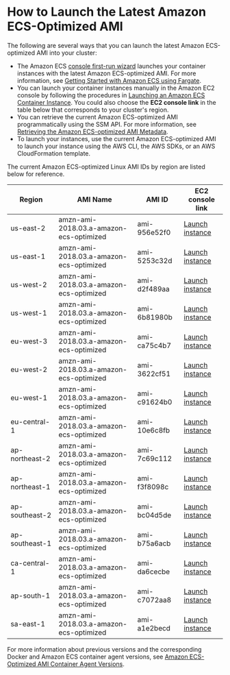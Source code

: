 # How to Launch the Latest Amazon ECS\-Optimized AMI<a name="ecs-optimized_AMI_launch_latest"></a>

The following are several ways that you can launch the latest Amazon ECS\-optimized AMI into your cluster:
+ The Amazon ECS [console first\-run wizard](https://console.aws.amazon.com/ecs/home#/firstRun) launches your container instances with the latest Amazon ECS\-optimized AMI\. For more information, see [Getting Started with Amazon ECS using Fargate](ECS_GetStarted.md)\.
+ You can launch your container instances manually in the Amazon EC2 console by following the procedures in [Launching an Amazon ECS Container Instance](launch_container_instance.md)\. You could also choose the **EC2 console link** in the table below that corresponds to your cluster's region\.
+ You can retrieve the current Amazon ECS\-optimized AMI programmatically using the SSM API\. For more information, see [Retrieving the Amazon ECS\-optimized AMI Metadata](retrieve-ecs-optimized_AMI.md)\.
+ To launch your instances, use the current Amazon ECS\-optimized AMI to launch your instance using the AWS CLI, the AWS SDKs, or an AWS CloudFormation template\.

The current Amazon ECS\-optimized Linux AMI IDs by region are listed below for reference\.


| Region | AMI Name | AMI ID | EC2 console link | 
| --- | --- | --- | --- | 
| us\-east\-2 | amzn\-ami\-2018\.03\.a\-amazon\-ecs\-optimized | ami\-956e52f0 | [Launch instance](https://console.aws.amazon.com/ec2/v2/home?region=us-east-2#LaunchInstanceWizard:ami=ami-956e52f0) | 
| us\-east\-1 | amzn\-ami\-2018\.03\.a\-amazon\-ecs\-optimized | ami\-5253c32d | [Launch instance](https://console.aws.amazon.com/ec2/v2/home?region=us-east-1#LaunchInstanceWizard:ami=ami-5253c32d) | 
| us\-west\-2 | amzn\-ami\-2018\.03\.a\-amazon\-ecs\-optimized | ami\-d2f489aa | [Launch instance](https://console.aws.amazon.com/ec2/v2/home?region=us-west-2#LaunchInstanceWizard:ami=ami-d2f489aa) | 
| us\-west\-1 | amzn\-ami\-2018\.03\.a\-amazon\-ecs\-optimized | ami\-6b81980b | [Launch instance](https://console.aws.amazon.com/ec2/v2/home?region=us-west-1#LaunchInstanceWizard:ami=ami-6b81980b) | 
| eu\-west\-3 | amzn\-ami\-2018\.03\.a\-amazon\-ecs\-optimized | ami\-ca75c4b7 | [Launch instance](https://console.aws.amazon.com/ec2/v2/home?region=eu-west-3#LaunchInstanceWizard:ami=ami-ca75c4b7) | 
| eu\-west\-2 | amzn\-ami\-2018\.03\.a\-amazon\-ecs\-optimized | ami\-3622cf51 | [Launch instance](https://console.aws.amazon.com/ec2/v2/home?region=eu-west-2#LaunchInstanceWizard:ami=ami-3622cf51) | 
| eu\-west\-1 | amzn\-ami\-2018\.03\.a\-amazon\-ecs\-optimized | ami\-c91624b0 | [Launch instance](https://console.aws.amazon.com/ec2/v2/home?region=eu-west-1#LaunchInstanceWizard:ami=ami-c91624b0) | 
| eu\-central\-1 | amzn\-ami\-2018\.03\.a\-amazon\-ecs\-optimized | ami\-10e6c8fb | [Launch instance](https://console.aws.amazon.com/ec2/v2/home?region=eu-central-1#LaunchInstanceWizard:ami=ami-10e6c8fb) | 
| ap\-northeast\-2 | amzn\-ami\-2018\.03\.a\-amazon\-ecs\-optimized | ami\-7c69c112 | [Launch instance](https://console.aws.amazon.com/ec2/v2/home?region=ap-northeast-2#LaunchInstanceWizard:ami=ami-7c69c112) | 
| ap\-northeast\-1 | amzn\-ami\-2018\.03\.a\-amazon\-ecs\-optimized | ami\-f3f8098c | [Launch instance](https://console.aws.amazon.com/ec2/v2/home?region=ap-northeast-1#LaunchInstanceWizard:ami=ami-f3f8098c) | 
| ap\-southeast\-2 | amzn\-ami\-2018\.03\.a\-amazon\-ecs\-optimized | ami\-bc04d5de | [Launch instance](https://console.aws.amazon.com/ec2/v2/home?region=ap-southeast-2#LaunchInstanceWizard:ami=ami-bc04d5de) | 
| ap\-southeast\-1 | amzn\-ami\-2018\.03\.a\-amazon\-ecs\-optimized | ami\-b75a6acb | [Launch instance](https://console.aws.amazon.com/ec2/v2/home?region=ap-southeast-1#LaunchInstanceWizard:ami=ami-b75a6acb) | 
| ca\-central\-1 | amzn\-ami\-2018\.03\.a\-amazon\-ecs\-optimized | ami\-da6cecbe | [Launch instance](https://console.aws.amazon.com/ec2/v2/home?region=ca-central-1#LaunchInstanceWizard:ami=ami-da6cecbe) | 
| ap\-south\-1 | amzn\-ami\-2018\.03\.a\-amazon\-ecs\-optimized | ami\-c7072aa8 | [Launch instance](https://console.aws.amazon.com/ec2/v2/home?region=ap-south-1#LaunchInstanceWizard:ami=ami-c7072aa8) | 
| sa\-east\-1 | amzn\-ami\-2018\.03\.a\-amazon\-ecs\-optimized | ami\-a1e2becd | [Launch instance](https://console.aws.amazon.com/ec2/v2/home?region=sa-east-1#LaunchInstanceWizard:ami=ami-a1e2becd) | 

 For more information about previous versions and the corresponding Docker and Amazon ECS container agent versions, see [Amazon ECS\-Optimized AMI Container Agent Versions](container_agent_versions.md#ecs-optimized-ami-agent-versions)\.